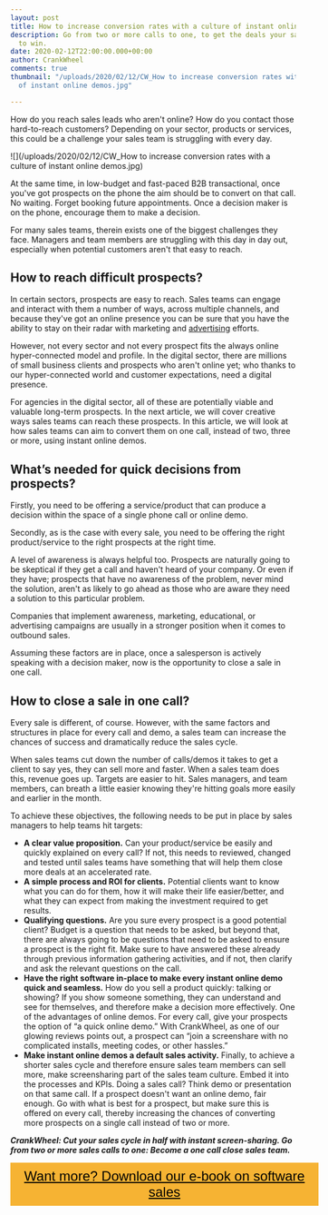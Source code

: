 ```yaml
---
layout: post
title: How to increase conversion rates with a culture of instant online demos
description: Go from two or more calls to one, to get the deals your sales team needs
  to win.
date: 2020-02-12T22:00:00.000+00:00
author: CrankWheel
comments: true
thumbnail: "/uploads/2020/02/12/CW_How to increase conversion rates with a culture
  of instant online demos.jpg"

---
```

How do you reach sales leads who aren't online? How do you contact those hard-to-reach customers? Depending on your sector, products or services, this could be a challenge your sales team is struggling with every day.

![](/uploads/2020/02/12/CW_How to increase conversion rates with a culture of instant online demos.jpg)

At the same time, in low-budget and fast-paced B2B transactional, once you've got prospects on the phone the aim should be to convert on that call. No waiting. Forget booking future appointments. Once a decision maker is on the phone, encourage them to make a decision.

For many sales teams, therein exists one of the biggest challenges they face. Managers and team members are struggling with this day in day out, especially when potential customers aren't that easy to reach.

## How to reach difficult prospects?

In certain sectors, prospects are easy to reach. Sales teams can engage and interact with them a number of ways, across multiple channels, and because they've got an online presence you can be sure that you have the ability to stay on their radar with marketing and [advertising](https://www.twine.net/find/banner-ad-designers) efforts.

However, not every sector and not every prospect fits the always online hyper-connected model and profile. In the digital sector, there are millions of small business clients and prospects who aren't online yet; who thanks to our hyper-connected world and customer expectations, need a digital presence.

For agencies in the digital sector, all of these are potentially viable and valuable long-term prospects. In the next article, we will cover creative ways sales teams can reach these prospects. In this article, we will look at how sales teams can aim to convert them on one call, instead of two, three or more, using instant online demos.

## What’s needed for quick decisions from prospects?

Firstly, you need to be offering a service/product that can produce a decision within the space of a single phone call or online demo.

Secondly, as is the case with every sale, you need to be offering the right product/service to the right prospects at the right time.

A level of awareness is always helpful too. Prospects are naturally going to be skeptical if they get a call and haven't heard of your company. Or even if they have; prospects that have no awareness of the problem, never mind the solution, aren't as likely to go ahead as those who are aware they need a solution to this particular problem.

Companies that implement awareness, marketing, educational, or advertising campaigns are usually in a stronger position when it comes to outbound sales.

Assuming these factors are in place, once a salesperson is actively speaking with a decision maker, now is the opportunity to close a sale in one call.

## How to close a sale in one call?

Every sale is different, of course. However, with the same factors and structures in place for every call and demo, a sales team can increase the chances of success and dramatically reduce the sales cycle.

When sales teams cut down the number of calls/demos it takes to get a client to say yes, they can sell more and faster. When a sales team does this, revenue goes up. Targets are easier to hit. Sales managers, and team members, can breath a little easier knowing they're hitting goals more easily and earlier in the month.

To achieve these objectives, the following needs to be put in place by sales managers to help teams hit targets:

* **A clear value proposition.** Can your product/service be easily and quickly explained on every call? If not, this needs to reviewed, changed and tested until sales teams have something that will help them close more deals at an accelerated rate.
* **A simple process and ROI for clients.** Potential clients want to know what you can do for them, how it will make their life easier/better, and what they can expect from making the investment required to get results.
* **Qualifying questions.** Are you sure every prospect is a good potential client? Budget is a question that needs to be asked, but beyond that, there are always going to be questions that need to be asked to ensure a prospect is the right fit. Make sure to have answered these already through previous information gathering activities, and if not, then clarify and ask the relevant questions on the call.
* **Have the right software in-place to make every instant online demo quick and seamless.** How do you sell a product quickly: talking or showing? If you show someone something, they can understand and see for themselves, and therefore make a decision more effectively. One of the advantages of online demos. For every call, give your prospects the option of “a quick online demo.” With CrankWheel, as one of our glowing reviews points out, a prospect can “join a screenshare with no complicated installs, meeting codes, or other hassles.”
* **Make instant online demos a default sales activity.** Finally, to achieve a shorter sales cycle and therefore ensure sales team members can sell more, make screensharing part of the sales team culture. Embed it into the processes and KPIs. Doing a sales call? Think demo or presentation on that same call. If a prospect doesn't want an online demo, fair enough. Go with what is best for a prospect, but make sure this is offered on every call, thereby increasing the chances of converting more prospects on a single call instead of two or more.

**_CrankWheel: Cut your sales cycle in half with instant screen-sharing. Go from two or more sales calls to one: Become a one call close sales team._**

<style> .btn-signup { padding-top: 11px !important; border-radius: 0px !important; background-color: #f6b333; text-align: center; padding: 10px 20px !important; border: 0px !important; width: 100%; margin-bottom: 20px; } .btn-signup a { color: black !important; font-family: 'Titillium Web', sans-serif; font-size: 24px !important; font-weight: normal !important; } </style>

<div class="btn-signup"><a style="cursor: pointer;" href="/sign-up-to-download">Want more? Download our e-book on software sales</a></div>